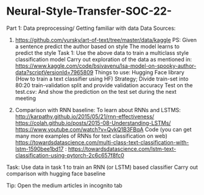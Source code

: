 # Neural-Style-Transfer-SOC-22-
Part 1: Data preprocessing/ Getting familiar with data
Data Sources: 
1. https://github.com/yursky/art-of-text/tree/master/data/kaggle 
PS: Given a sentence predict the author based on style 
The model learns to predict the style
Task 1: Use the above data to train a multiclass style classification model
Carry out exploration of the data as mentioned in:
https://www.kaggle.com/code/bsivavenu/lsa-model-on-spooky-author-data?scriptVersionId=7965809 
Things to use: Hugging Face library (How to train a text classifier using HF)
Strategy; Divide train-set into 80:20 train-validation split and provide validation accuracy
Test on the test.csv: And show the prediction on the test set during the next meeting


2. Comparison with RNN baseline:
To learn about RNNs and LSTMS:
http://karpathy.github.io/2015/05/21/rnn-effectiveness/  
https://colah.github.io/posts/2015-08-Understanding-LSTMs/ 
https://www.youtube.com/watch?v=QvkQ1B3FBqA 
Code (you can get many more examples of RNNs for text classification on web)
https://towardsdatascience.com/multi-class-text-classification-with-lstm-1590bee1bd17 :
https://towardsdatascience.com/lstm-text-classification-using-pytorch-2c6c657f8fc0 

Task:
Use data in task 1 to train an RNN (or LSTM) based classifier 
Carry out comparison with hugging face baseline

Tip: Open the medium articles in incognito tab
